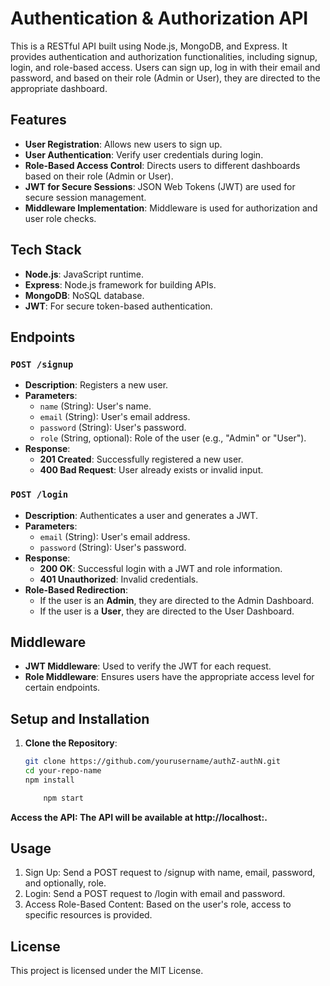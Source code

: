 # Authentication & Authorization API

This is a RESTful API built using Node.js, MongoDB, and Express. It provides authentication and authorization functionalities, including signup, login, and role-based access. Users can sign up, log in with their email and password, and based on their role (Admin or User), they are directed to the appropriate dashboard.

## Features

- **User Registration**: Allows new users to sign up.
- **User Authentication**: Verify user credentials during login.
- **Role-Based Access Control**: Directs users to different dashboards based on their role (Admin or User).
- **JWT for Secure Sessions**: JSON Web Tokens (JWT) are used for secure session management.
- **Middleware Implementation**: Middleware is used for authorization and user role checks.

## Tech Stack

- **Node.js**: JavaScript runtime.
- **Express**: Node.js framework for building APIs.
- **MongoDB**: NoSQL database.
- **JWT**: For secure token-based authentication.

## Endpoints

### `POST /signup`

- **Description**: Registers a new user.
- **Parameters**:
  - `name` (String): User's name.
  - `email` (String): User's email address.
  - `password` (String): User's password.
  - `role` (String, optional): Role of the user (e.g., "Admin" or "User").
- **Response**:
  - **201 Created**: Successfully registered a new user.
  - **400 Bad Request**: User already exists or invalid input.

### `POST /login`

- **Description**: Authenticates a user and generates a JWT.
- **Parameters**:
  - `email` (String): User's email address.
  - `password` (String): User's password.
- **Response**:
  - **200 OK**: Successful login with a JWT and role information.
  - **401 Unauthorized**: Invalid credentials.
- **Role-Based Redirection**:
  - If the user is an **Admin**, they are directed to the Admin Dashboard.
  - If the user is a **User**, they are directed to the User Dashboard.

## Middleware

- **JWT Middleware**: Used to verify the JWT for each request.
- **Role Middleware**: Ensures users have the appropriate access level for certain endpoints.

## Setup and Installation

1. **Clone the Repository**:
   ```bash
   git clone https://github.com/yourusername/authZ-authN.git
   cd your-repo-name
   npm install
    ```

    
    ```bash
        npm start

    ```

**Access the API: The API will be available at http://localhost:<PORT>.**

## Usage
1. Sign Up: Send a POST request to /signup with name, email, password, and optionally, role.
2. Login: Send a POST request to /login with email and password.
3. Access Role-Based Content: Based on the user's role, access to specific resources is provided.

## License
This project is licensed under the MIT License.
